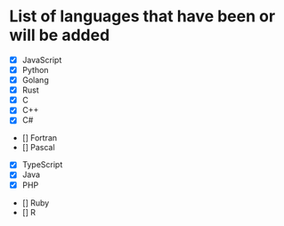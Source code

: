 # List of languages ​​that have been or will be added

- [x] JavaScript
- [x] Python
- [x] Golang
- [x] Rust
- [x] C
- [x] C++
- [x] C#
- [] Fortran
- [] Pascal
- [x] TypeScript
- [x] Java
- [x] PHP
- [] Ruby
- [] R
